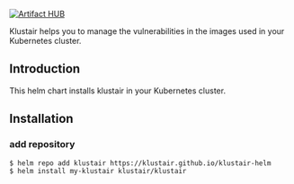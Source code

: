 [![Artifact HUB](https://img.shields.io/endpoint?url=https://artifacthub.io/badge/repository/klustair)](https://artifacthub.io/packages/search?repo=klustair)	

Klustair helps you to manage the vulnerabilities in the images used in your Kubernetes cluster.	

## Introduction	
This helm chart installs klustair in your Kubernetes cluster. 	

## Installation	

### add repository	
```	
$ helm repo add klustair https://klustair.github.io/klustair-helm	
$ helm install my-klustair klustair/klustair	
```	

